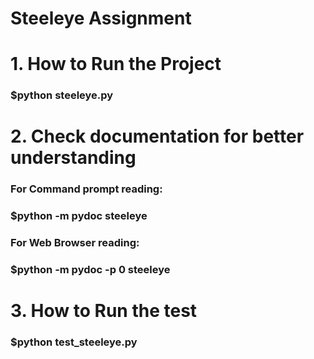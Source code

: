# Steeleye Assignment
 
# 1. How to Run the Project

###  $python steeleye.py

# 2. Check documentation for better understanding

###   For Command prompt reading:
###  $python -m pydoc steeleye

###   For Web Browser reading:
###  $python -m pydoc -p 0 steeleye


# 3. How to Run the test

###  $python test_steeleye.py